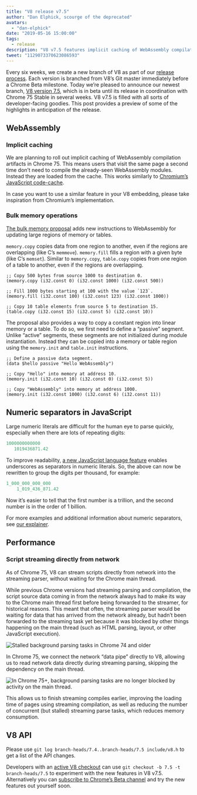 ```yaml
---
title: "V8 release v7.5"
author: "Dan Elphick, scourge of the deprecated"
avatars: 
  - "dan-elphick"
date: "2019-05-16 15:00:00"
tags: 
  - release
description: "V8 v7.5 features implicit caching of WebAssembly compilation artifacts, bulk memory operations, numeric separators in JavaScript, and much more!"
tweet: "1129073370623086593"
---
```

Every six weeks, we create a new branch of V8 as part of our [release process](/docs/release-process). Each version is branched from V8’s Git master immediately before a Chrome Beta milestone. Today we’re pleased to announce our newest branch, [V8 version 7.5](https://chromium.googlesource.com/v8/v8.git/+log/branch-heads/7.5), which is in beta until its release in coordination with Chrome 75 Stable in several weeks. V8 v7.5 is filled with all sorts of developer-facing goodies. This post provides a preview of some of the highlights in anticipation of the release.

<!--truncate-->
## WebAssembly

### Implicit caching

We are planning to roll out implicit caching of WebAssembly compilation artifacts in Chrome 75. This means users that visit the same page a second time don’t need to compile the already-seen WebAssembly modules. Instead they are loaded from the cache. This works similarly to [Chromium’s JavaScript code-cache](/blog/code-caching-for-devs).

In case you want to use a similar feature in your V8 embedding, please take inspiration from Chromium’s implementation.

### Bulk memory operations

[The bulk memory proposal](https://github.com/webassembly/bulk-memory-operations) adds new instructions to WebAssembly for updating large regions of memory or tables.

`memory.copy` copies data from one region to another, even if the regions are overlapping (like C’s `memmove`). `memory.fill` fills a region with a given byte (like C’s `memset`). Similar to `memory.copy`, `table.copy` copies from one region of a table to another, even if the regions are overlapping.

```wasm
;; Copy 500 bytes from source 1000 to destination 0.
(memory.copy (i32.const 0) (i32.const 1000) (i32.const 500))

;; Fill 1000 bytes starting at 100 with the value `123`.
(memory.fill (i32.const 100) (i32.const 123) (i32.const 1000))

;; Copy 10 table elements from source 5 to destination 15.
(table.copy (i32.const 15) (i32.const 5) (i32.const 10))
```

The proposal also provides a way to copy a constant region into linear memory or a table. To do so, we first need to define a “passive” segment. Unlike “active” segments, these segments are not initialized during module instantiation. Instead they can be copied into a memory or table region using the `memory.init` and `table.init` instructions.

```wasm
;; Define a passive data segment.
(data $hello passive "Hello WebAssembly")

;; Copy "Hello" into memory at address 10.
(memory.init (i32.const 10) (i32.const 0) (i32.const 5))

;; Copy "WebAssembly" into memory at address 1000.
(memory.init (i32.const 1000) (i32.const 6) (i32.const 11))
```

## Numeric separators in JavaScript

Large numeric literals are difficult for the human eye to parse quickly, especially when there are lots of repeating digits:

```js
1000000000000
   1019436871.42
```

To improve readability, [a new JavaScript language feature](/features/numeric-separators) enables underscores as separators in numeric literals. So, the above can now be rewritten to group the digits per thousand, for example:

```js
1_000_000_000_000
    1_019_436_871.42
```

Now it’s easier to tell that the first number is a trillion, and the second number is in the order of 1 billion.

For more examples and additional information about numeric separators, see [our explainer](/features/numeric-separators).

## Performance

### Script streaming directly from network

As of Chrome 75, V8 can stream scripts directly from network into the streaming parser, without waiting for the Chrome main thread.

While previous Chrome versions had streaming parsing and compilation, the script source data coming in from the network always had to make its way to the Chrome main thread first before being forwarded to the streamer, for historical reasons. This meant that often, the streaming parser would be waiting for data that has arrived from the network already, but hadn’t been forwarded to the streaming task yet because it was blocked by other things happening on the main thread (such as HTML parsing, layout, or other JavaScript execution).

![Stalled background parsing tasks in Chrome 74 and older](/_img/v8-release-75/before.jpg)

In Chrome 75, we connect the network “data pipe” directly to V8, allowing us to read network data directly during streaming parsing, skipping the dependency on the main thread.

![In Chrome 75+, background parsing tasks are no longer blocked by activity on the main thread.](/_img/v8-release-75/after.jpg)

This allows us to finish streaming compiles earlier, improving the loading time of pages using streaming compilation, as well as reducing the number of concurrent (but stalled) streaming parse tasks, which reduces memory consumption.

## V8 API

Please use `git log branch-heads/7.4..branch-heads/7.5 include/v8.h` to get a list of the API changes.

Developers with an [active V8 checkout](/docs/source-code#using-git) can use `git checkout -b 7.5 -t branch-heads/7.5` to experiment with the new features in V8 v7.5. Alternatively you can [subscribe to Chrome’s Beta channel](https://www.google.com/chrome/browser/beta.html) and try the new features out yourself soon.
